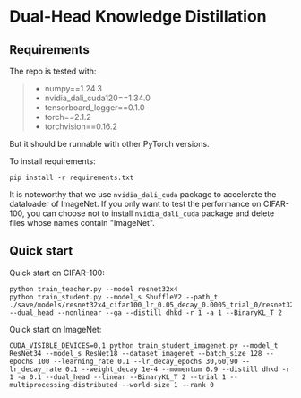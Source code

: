 # Dual-Head Knowledge Distillation

## Requirements

The repo is tested with:

> - numpy==1.24.3
> - nvidia_dali_cuda120==1.34.0
> - tensorboard_logger==0.1.0
> - torch==2.1.2
> - torchvision==0.16.2

But it should be runnable with other PyTorch versions.

To install requirements:

```
pip install -r requirements.txt
```

It is noteworthy that we use `nvidia_dali_cuda` package to accelerate the dataloader of ImageNet. If you only want to test the performance on CIFAR-100, you can choose not to install `nvidia_dali_cuda` package and delete files whose names contain "ImageNet".

## Quick start

Quick start on CIFAR-100:

```
python train_teacher.py --model resnet32x4
python train_student.py --model_s ShuffleV2 --path_t ./save/models/resnet32x4_cifar100_lr_0.05_decay_0.0005_trial_0/resnet32x4_best.pth --dual_head --nonlinear --ga --distill dhkd -r 1 -a 1 --BinaryKL_T 2
```

Quick start on ImageNet:
```
CUDA_VISIBLE_DEVICES=0,1 python train_student_imagenet.py --model_t ResNet34 --model_s ResNet18 --dataset imagenet --batch_size 128 --epochs 100 --learning_rate 0.1 --lr_decay_epochs 30,60,90 --lr_decay_rate 0.1 --weight_decay 1e-4 --momentum 0.9 --distill dhkd -r 1 -a 0.1 --dual_head --linear --BinaryKL_T 2 --trial 1 --multiprocessing-distributed --world-size 1 --rank 0
```